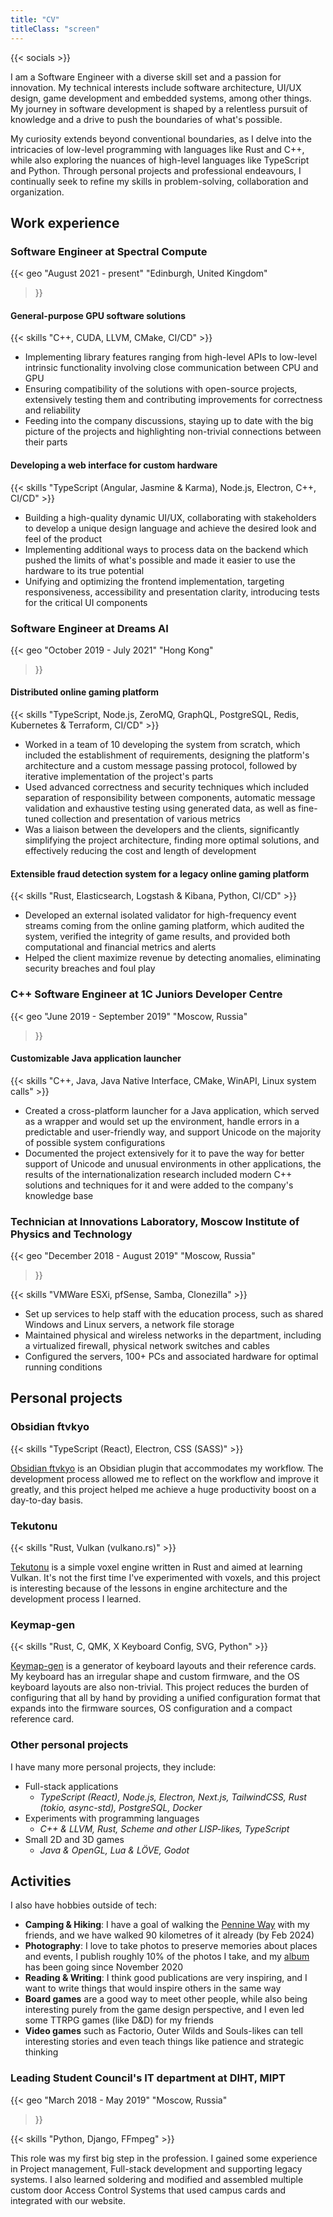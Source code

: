```yaml
---
title: "CV"
titleClass: "screen"
---
```


{{< socials >}}

I am a Software Engineer with a diverse skill set and a passion for innovation.
My technical interests include software architecture, UI/UX design, game development and embedded systems, among other things.
My journey in software development is shaped by a relentless pursuit of knowledge and a drive to push the boundaries of what's possible.

My curiosity extends beyond conventional boundaries, as I delve into the intricacies of low-level programming with languages like Rust and C++, while also exploring the nuances of high-level languages like TypeScript and Python.
Through personal projects and professional endeavours, I continually seek to refine my skills in problem-solving, collaboration and organization.

## Work experience

### Software Engineer at Spectral Compute

{{< geo
    "August 2021 - present"
    "Edinburgh, United Kingdom"
>}}

#### General-purpose GPU software solutions

{{< skills "C++, CUDA, LLVM, CMake, CI/CD" >}}

- Implementing library features ranging from high-level APIs to low-level intrinsic functionality involving close communication between CPU and GPU
- Ensuring compatibility of the solutions with open-source projects, extensively testing them and contributing improvements for correctness and reliability
- Feeding into the company discussions, staying up to date with the big picture of the projects and highlighting non-trivial connections between their parts

#### Developing a web interface for custom hardware

{{< skills "TypeScript (Angular, Jasmine & Karma), Node.js, Electron, C++, CI/CD" >}}

- Building a high-quality dynamic UI/UX, collaborating with stakeholders to develop a unique design language and achieve the desired look and feel of the product
- Implementing additional ways to process data on the backend which pushed the limits of what's possible and made it easier to use the hardware to its true potential
- Unifying and optimizing the frontend implementation, targeting responsiveness, accessibility and presentation clarity, introducing tests for the critical UI components

### Software Engineer at Dreams AI

{{< geo
    "October 2019 - July 2021"
    "Hong Kong"
>}}

#### Distributed online gaming platform

{{< skills "TypeScript, Node.js, ZeroMQ, GraphQL, PostgreSQL, Redis, Kubernetes & Terraform, CI/CD" >}}

- Worked in a team of 10 developing the system from scratch, which included the establishment of requirements, designing the platform's architecture and a custom message passing protocol, followed by iterative implementation of the project's parts
- Used advanced correctness and security techniques which included separation of responsibility between components, automatic message validation and exhaustive testing using generated data, as well as fine-tuned collection and presentation of various metrics
- Was a liaison between the developers and the clients, significantly simplifying the project architecture, finding more optimal solutions, and effectively reducing the cost and length of development

#### Extensible fraud detection system for a legacy online gaming platform

{{< skills "Rust, Elasticsearch, Logstash & Kibana, Python, CI/CD" >}}

- Developed an external isolated validator for high-frequency event streams coming from the online gaming platform, which audited the system, verified the integrity of game results, and provided both computational and financial metrics and alerts
- Helped the client maximize revenue by detecting anomalies, eliminating security breaches and foul play

### C++ Software Engineer at 1C Juniors Developer Centre

{{< geo
    "June 2019 - September 2019"
    "Moscow, Russia"
>}}

#### Customizable Java application launcher

{{< skills "C++, Java, Java Native Interface, CMake, WinAPI, Linux system calls" >}}

- Created a cross-platform launcher for a Java application, which served as a wrapper and would set up the environment, handle errors in a predictable and user-friendly way, and support Unicode on the majority of possible system configurations
- Documented the project extensively for it to pave the way for better support of Unicode and unusual environments in other applications, the results of the internationalization research included modern C++ solutions and techniques for it and were added to the company's knowledge base

### Technician at Innovations Laboratory, Moscow Institute of Physics and Technology

{{< geo
    "December 2018 - August 2019"
    "Moscow, Russia"
>}}

{{< skills "VMWare ESXi, pfSense, Samba, Clonezilla" >}}

- Set up services to help staff with the education process, such as shared Windows and Linux servers, a network file storage
- Maintained physical and wireless networks in the department, including a virtualized firewall, physical network switches and cables
- Configured the servers, 100+ PCs and associated hardware for optimal running conditions

## Personal projects

### Obsidian ftvkyo

{{< skills "TypeScript (React), Electron, CSS (SASS)" >}}

[Obsidian ftvkyo](/project/obsidian-ftvkyo/) is an Obsidian plugin that accommodates my workflow.
The development process allowed me to reflect on the workflow and improve it greatly, and this project helped me achieve a huge productivity boost on a day-to-day basis.

### Tekutonu

{{< skills "Rust, Vulkan (vulkano.rs)" >}}

[Tekutonu](/project/tekutonu/) is a simple voxel engine written in Rust and aimed at learning Vulkan.
It's not the first time I've experimented with voxels, and this project is interesting because of the lessons in engine architecture and the development process I learned.

### Keymap-gen

{{< skills "Rust, C, QMK, X Keyboard Config, SVG, Python" >}}

[Keymap-gen](/project/keymap-gen/) is a generator of keyboard layouts and their reference cards.
My keyboard has an irregular shape and custom firmware, and the OS keyboard layouts are also non-trivial.
This project reduces the burden of configuring that all by hand by providing a unified configuration format that expands into the firmware sources, OS configuration and a compact reference card.

### Other personal projects

I have many more personal projects, they include:
- Full-stack applications
  - *TypeScript (React), Node.js, Electron, Next.js, TailwindCSS, Rust (tokio, async-std), PostgreSQL, Docker*
- Experiments with programming languages
  - *C++ & LLVM, Rust, Scheme and other LISP-likes, TypeScript*
- Small 2D and 3D games
  - *Java & OpenGL, Lua & LÖVE, Godot*

## Activities

I also have hobbies outside of tech:

- **Camping & Hiking**: I have a goal of walking the [Pennine Way](https://www.nationaltrail.co.uk/en_GB/trails/pennine-way/) with my friends, and we have walked 90 kilometres of it already (by Feb 2024)
- **Photography**: I love to take photos to preserve memories about places and events, I publish roughly 10% of the photos I take, and my [album](https://photos.app.goo.gl/H7bp4sdnDGMxJViMA) has been going since November 2020
- **Reading & Writing**: I think good publications are very inspiring, and I want to write things that would inspire others in the same way
- **Board games** are a good way to meet other people, while also being interesting purely from the game design perspective, and I even led some TTRPG games (like D&D) for my friends
- **Video games** such as Factorio, Outer Wilds and Souls-likes can tell interesting stories and even teach things like patience and strategic thinking

### Leading Student Council's IT department at DIHT, MIPT

{{< geo
    "March 2018 - May 2019"
    "Moscow, Russia"
>}}

{{< skills "Python, Django, FFmpeg" >}}

This role was my first big step in the profession.
I gained some experience in Project management, Full-stack development and supporting legacy systems.
I also learned soldering and modified and assembled multiple custom door Access Control Systems that used campus cards and integrated with our website.
